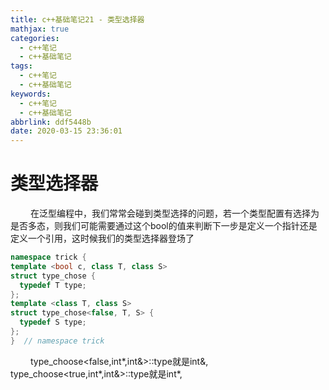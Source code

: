 ```yaml
---
title: c++基础笔记21 - 类型选择器
mathjax: true
categories:
  - c++笔记
  - c++基础笔记
tags:
  - c++笔记
  - c++基础笔记
keywords:
  - c++笔记
  - c++基础笔记
abbrlink: ddf5448b
date: 2020-03-15 23:36:01
---
```


# 类型选择器
&emsp;&emsp; 在泛型编程中，我们常常会碰到类型选择的问题，若一个类型配置有选择为是否多态，则我们可能需要通过这个bool的值来判断下一步是定义一个指针还是定义一个引用，这时候我们的类型选择器登场了
```cpp
namespace trick {
template <bool c, class T, class S>
struct type_chose {
  typedef T type;
};
template <class T, class S>
struct type_chose<false, T, S> {
  typedef S type;
};
}  // namespace trick
```
&emsp;&emsp; type_choose&lt;false,int\*,int&&gt;::type就是int&,
&emsp;&emsp; type_choose&lt;true,int\*,int&&gt;::type就是int\*,
